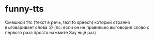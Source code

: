 # funny-tts
Смешной ттс (текст в речь, text to speech) который странно выговаривает слова 😮
(пс: если он не правильно выговорил слово с первого раза просто нажмите Say ещё раз)
